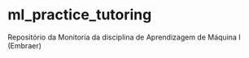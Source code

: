 # ml_practice_tutoring
Repositório da Monitoria da disciplina de Aprendizagem de Máquina I (Embraer)
